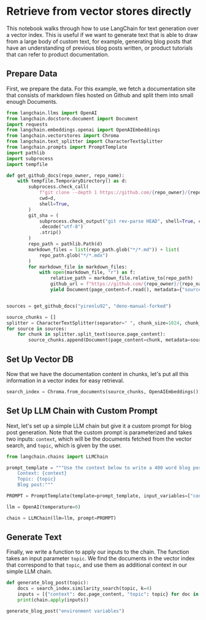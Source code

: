 # Retrieve from vector stores directly

This notebook walks through how to use LangChain for text generation over a vector index. This is useful if we want to generate text that is able to draw from a large body of custom text, for example, generating blog posts that have an understanding of previous blog posts written, or product tutorials that can refer to product documentation.

## Prepare Data

First, we prepare the data. For this example, we fetch a documentation site that consists of markdown files hosted on Github and split them into small enough Documents.


```python
from langchain.llms import OpenAI
from langchain.docstore.document import Document
import requests
from langchain.embeddings.openai import OpenAIEmbeddings
from langchain.vectorstores import Chroma
from langchain.text_splitter import CharacterTextSplitter
from langchain.prompts import PromptTemplate
import pathlib
import subprocess
import tempfile
```


```python
def get_github_docs(repo_owner, repo_name):
    with tempfile.TemporaryDirectory() as d:
        subprocess.check_call(
            f"git clone --depth 1 https://github.com/{repo_owner}/{repo_name}.git .",
            cwd=d,
            shell=True,
        )
        git_sha = (
            subprocess.check_output("git rev-parse HEAD", shell=True, cwd=d)
            .decode("utf-8")
            .strip()
        )
        repo_path = pathlib.Path(d)
        markdown_files = list(repo_path.glob("*/*.md")) + list(
            repo_path.glob("*/*.mdx")
        )
        for markdown_file in markdown_files:
            with open(markdown_file, "r") as f:
                relative_path = markdown_file.relative_to(repo_path)
                github_url = f"https://github.com/{repo_owner}/{repo_name}/blob/{git_sha}/{relative_path}"
                yield Document(page_content=f.read(), metadata={"source": github_url})


sources = get_github_docs("yirenlu92", "deno-manual-forked")

source_chunks = []
splitter = CharacterTextSplitter(separator=" ", chunk_size=1024, chunk_overlap=0)
for source in sources:
    for chunk in splitter.split_text(source.page_content):
        source_chunks.append(Document(page_content=chunk, metadata=source.metadata))
```

## Set Up Vector DB

Now that we have the documentation content in chunks, let's put all this information in a vector index for easy retrieval.


```python
search_index = Chroma.from_documents(source_chunks, OpenAIEmbeddings())
```

## Set Up LLM Chain with Custom Prompt

Next, let's set up a simple LLM chain but give it a custom prompt for blog post generation. Note that the custom prompt is parameterized and takes two inputs: `context`, which will be the documents fetched from the vector search, and `topic`, which is given by the user.


```python
from langchain.chains import LLMChain

prompt_template = """Use the context below to write a 400 word blog post about the topic below:
    Context: {context}
    Topic: {topic}
    Blog post:"""

PROMPT = PromptTemplate(template=prompt_template, input_variables=["context", "topic"])

llm = OpenAI(temperature=0)

chain = LLMChain(llm=llm, prompt=PROMPT)
```

## Generate Text

Finally, we write a function to apply our inputs to the chain. The function takes an input parameter `topic`. We find the documents in the vector index that correspond to that `topic`, and use them as additional context in our simple LLM chain.


```python
def generate_blog_post(topic):
    docs = search_index.similarity_search(topic, k=4)
    inputs = [{"context": doc.page_content, "topic": topic} for doc in docs]
    print(chain.apply(inputs))
```


```python
generate_blog_post("environment variables")
```


```python

```

